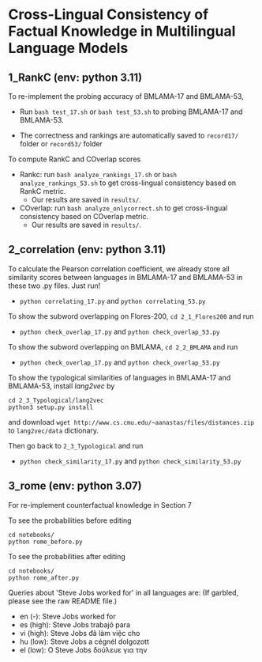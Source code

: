 Cross-Lingual Consistency of Factual Knowledge in Multilingual Language Models
=======
1_RankC (env: python 3.11)
------------
To re-implement the probing accuracy of BMLAMA-17 and BMLAMA-53,

- Run ``bash test_17.sh`` or ``bash test_53.sh`` to probing BMLAMA-17 and BMLAMA-53.
	
- The correctness and rankings are automatically saved to ``record17/`` folder or ``record53/`` folder

To compute RankC and COverlap scores

- Rankc: run ``bash analyze_rankings_17.sh`` or ``bash analyze_rankings_53.sh`` to get cross-lingual consistency based on RankC metric. 
	- Our results are saved in ``results/``.
- COverlap: run ``bash analyze_onlycorrect.sh`` to get cross-lingual consistency based on COverlap metric. 
	- Our results are saved in ``results/``.


2_correlation (env: python 3.11)
------------
To calculate the Pearson correlation coefficient, we already store all similarity scores between languages in BMLAMA-17 and BMLAMA-53 in these two .py files. Just run!

- ``python correlating_17.py`` and ``python correlating_53.py``

To show the subword overlapping on Flores-200, ``cd 2_1_Flores200`` and run

- ``python check_overlap_17.py`` and ``python check_overlap_53.py``

To show the subword overlapping on BMLAMA, ``cd 2_2_BMLAMA`` and run

- ``python check_overlap_17.py`` and ``python check_overlap_53.py``

To show the typological similarities of languages in BMLAMA-17 and BMLAMA-53, install *lang2vec* by

~~~~
cd 2_3_Typological/lang2vec
python3 setup.py install
~~~~

and download ``wget http://www.cs.cmu.edu/~aanastas/files/distances.zip`` to ``lang2vec/data`` dictionary.

Then go back to ``2_3_Typological`` and run

- ``python check_similarity_17.py`` and ``python check_similarity_53.py``


3_rome (env: python 3.07)
------------
For re-implement counterfactual knowledge in Section 7

To see the probabilities before editing
~~~~
cd notebooks/
python rome_before.py
~~~~
To see the probabilities after editing

~~~~
cd notebooks/
python rome_after.py
~~~~
Queries about 'Steve Jobs worked for' in all languages are:
(If garbled, please see the raw README file.)

- en (-): Steve Jobs worked for
- es (high): Steve Jobs trabajó para
- vi (high): Steve Jobs đã làm việc cho
- hu (low): Steve Jobs a cégnél dolgozott
- el (low): Ο Steve Jobs δούλευε για την
